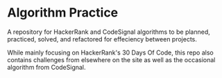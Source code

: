 
# Algorithm Practice

A repository for HackerRank and CodeSignal algorithms to be planned,
practiced, solved, and refactored for effeciency between projects.

While mainly focusing on HackerRank's 30 Days Of Code, this repo
also contains challenges from elsewhere on the site as well as the occasional
algorithm from CodeSignal.

